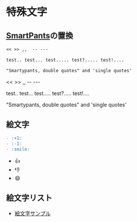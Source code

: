 # 特殊文字

## [SmartPants](https://daringfireball.net/projects/smartypants/)の置換

``` md
<< >> ,,  -- ---

test.. test... test..... test?..... test!....

"Smartypants, double quotes" and 'single quotes'
```

<< >> ,,  -- ---

test.. test... test..... test?..... test!....

"Smartypants, double quotes" and 'single quotes'

## 絵文字

``` md
- :+1:
- :-1:
- :smile:
```
- :+1:
- :-1:
- :smile:

## 絵文字リスト
- [絵文字サンプル](emoji.md)
